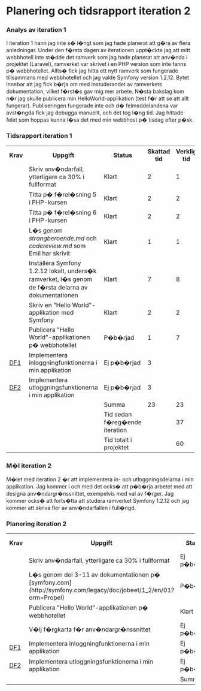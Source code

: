 # Planering och tidsrapport iteration 2

### Analys av iteration 1
I iteration 1 hann jag inte s� l�ngt som jag hade planerat att g�ra av flera 
anledningar. Under den f�rsta dagen av iterationen uppt�ckte jag att mitt 
webbhotell inte st�dde det ramverk som jag hade planerat att anv�nda i 
projektet (Laravel), ramverket var skrivet i en PHP version som inte fanns 
p� webbhotellet. Allts� fick jag hitta ett nytt ramverk som fungerade 
tillsammans med webbhotellet och jag valde Symfony version 1.2.12. Bytet 
innebar att jag fick b�rja om med instuderandet av ramverkets dokumentation, 
vilket f�rst�s gav mig mer arbete. N�sta bakslag kom n�r jag skulle publicera 
min HelloWorld-applikation (test f�r att se att allt fungerar). Publiseringen 
fungerade inte och d� felmeddelandena var avst�ngda fick jag debugga manuellt, 
och det tog l�ng tid. Jag hittade felet som hoppas kunna l�sa det med min 
webbhost p� tisdag efter p�sk.

### Tidsrapport iteration 1
<table>
	<tr>
		<th>Krav</th>
		<th>Uppgift</th>
		<th>Status</th>
		<th>Skattad tid</th>
		<th>Verklig tid</th>
	</tr>
	<tr>
		<td></td>
		<td>Skriv anv�ndarfall, ytterligare ca 30% i fullformat</td>
		<td>Klart</td>
		<td>2</td>
		<td>1</td>
	</tr>
	<tr>
		<td></td>
		<td>Titta p� f�rel�sning 5 i PHP-kursen</td>
		<td>Klart</td>
		<td>2</td>
		<td>2</td>
	</tr>
	<tr>
		<td></td>
		<td>Titta p� f�rel�sning 6 i PHP-kursen</td>
		<td>Klart</td>
		<td>2</td>
		<td>2</td>
	</tr>
		<tr>
		<td></td>
		<td>L�s genom <i>strangberoende.md</i> och <i>codereview.md</i> som Emil har skrivit</td>
		<td>Klart</td>
		<td>1</td>
		<td>1</td>
	</tr>
	<tr>
		<td></td>
		<td>Installera Symfony 1.2.12 lokalt, unders�k ramverket, l�s genom de f�rsta delarna av dokumentationen</td>
		<td>Klart</td>
		<td>7</td>
		<td>8</td>
	</tr>
	<tr>
		<td></td>
		<td>Skriv en "Hello World"-applikation med Symfony</td>
		<td>Klart</td>
		<td>2</td>
		<td>2</td>
	</tr>
	<tr>
		<td></td>
		<td>Publicera "Hello World"-applikationen p� webbhotellet</td>
		<td>P�b�rjad</td>
		<td>1</td>
		<td>7</td>
	</tr>
	<tr>
		<td><a href="Anvandningsfall/DF1-Logga-in.md">DF1</a></td>
		<td>Implementera inloggningfunktionerna i min applikation</td>
		<td>Ej p�b�rjad</td>
		<td>3</td>
		<td></td>
	</tr>
	<tr>
		<td><a href="Anvandningsfall/DF2-Logga-ut.md">DF2</a></td>
		<td>Implementera utloggningsfunktionerna i min applikation</td>
		<td>Ej p�b�rjad</td>
		<td>3</td>
		<td></td>
	</tr>
	<tr>
		<td></td>
		<td></td>
		<td>Summa</td>
		<td>23</td>
		<td>23</td>
	</tr>
	<tr>
		<td></td>
		<td></td>
		<td>Tid sedan f�reg�ende iteration</td>
		<td></td>
		<td>37</td>
	</tr>
	<tr>
		<td></td>
		<td></td>
		<td>Tid totalt i projektet</td>
		<td></td>
		<td>60</td>
	</tr>
</table>

### M�l iteration 2
M�let med iteration 2 �r att implementera in- och utloggningsdelarna i min 
applikation. Jag kommer i och med det ocks� att p�b�rja arbetet med att designa 
anv�ndargr�nssnittet, exempelvis med val av f�rger. Jag kommer ocks� att 
forts�tta att studera ramverket Symfony 1.2.12 och jag kommer att skriva fler 
av anv�ndarfallen i full�ngd.

### Planering iteration 2
<table>
	<tr>
		<th>Krav</th>
		<th>Uppgift</th>
		<th>Status</th>
		<th>Skattad tid</th>
		<th>Verklig tid</th>
	</tr>
	<tr>
		<td></td>
		<td>Skriv anv�ndarfall, ytterligare ca 30% i fullformat</td>
		<td>Ej p�b�rjad</td>
		<td>1</td>
		<td></td>
	</tr>
	<tr>
		<td></td>
		<td>L�s genom del 3-11 av dokumentationen p� [symfony.com](http://symfony.com/legacy/doc/jobeet/1_2/en/01?orm=Propel)</td>
		<td>P�b�rjad</td>
		<td>8</td>
		<td>2</td>
	</tr>
	<tr>
		<td></td>
		<td>Publicera "Hello World"-applikationen p� webbhotellet</td>
		<td>Klart</td>
		<td>2</td>
		<td>1</td>
	</tr>
	<tr>
		<td></td>
		<td>V�lj f�rgkarta f�r anv�ndargr�nssnittet</td>
		<td>Ej p�b�rjad</td>
		<td>1</td>
		<td></td>
	</tr>
	<tr>
		<td><a href="Anvandningsfall/DF1-Logga-in.md">DF1</a></td>
		<td>Implementera inloggningfunktionerna i min applikation</td>
		<td>Ej p�b�rjad</td>
		<td>4</td>
		<td></td>
	</tr>
	<tr>
		<td><a href="Anvandningsfall/DF2-Logga-ut.md">DF2</a></td>
		<td>Implementera utloggningsfunktionerna i min applikation</td>
		<td>Ej p�b�rjad</td>
		<td>4</td>
		<td></td>
	</tr>
	<tr>
		<td></td>
		<td></td>
		<td>Summa</td>
		<td>20</td>
		<td>3</td>
	</tr>
</table>